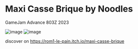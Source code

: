 # Maxi Casse Brique by Noodles
GameJam Advance 803Z 2023

![image](https://user-images.githubusercontent.com/103901906/230767951-a646915b-3edf-445e-b899-b3e07bc053ea.png)
![image](https://user-images.githubusercontent.com/103901906/230767967-4ba8adac-fc7f-4d47-8b14-b53f31014ff0.png)


discover on https://rom1-le-pain.itch.io/maxi-casse-brique
